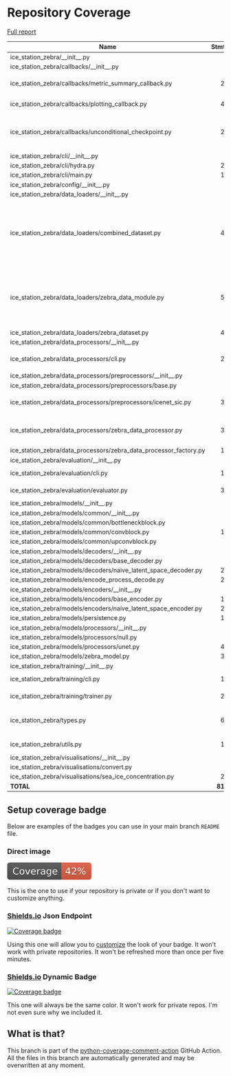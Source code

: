 # Repository Coverage

[Full report](https://htmlpreview.github.io/?https://github.com/alan-turing-institute/ice-station-zebra/blob/python-coverage-comment-action-data/htmlcov/index.html)

| Name                                                                    |    Stmts |     Miss |   Cover |   Missing |
|------------------------------------------------------------------------ | -------: | -------: | ------: | --------: |
| ice\_station\_zebra/\_\_init\_\_.py                                     |        0 |        0 |    100% |           |
| ice\_station\_zebra/callbacks/\_\_init\_\_.py                           |        4 |        0 |    100% |           |
| ice\_station\_zebra/callbacks/metric\_summary\_callback.py              |       28 |       15 |     46% |25-27, 39-45, 54-61 |
| ice\_station\_zebra/callbacks/plotting\_callback.py                     |       42 |       29 |     31% |32-36, 49-87 |
| ice\_station\_zebra/callbacks/unconditional\_checkpoint.py              |       21 |       10 |     52% |17-19, 24, 29-30, 34-35, 39-40 |
| ice\_station\_zebra/cli/\_\_init\_\_.py                                 |        3 |        0 |    100% |           |
| ice\_station\_zebra/cli/hydra.py                                        |       22 |        3 |     86% |     39-41 |
| ice\_station\_zebra/cli/main.py                                         |       12 |        1 |     92% |        23 |
| ice\_station\_zebra/config/\_\_init\_\_.py                              |        0 |        0 |    100% |           |
| ice\_station\_zebra/data\_loaders/\_\_init\_\_.py                       |        3 |        0 |    100% |           |
| ice\_station\_zebra/data\_loaders/combined\_dataset.py                  |       44 |       27 |     39% |27-45, 66, 78, 89-90, 94, 101, 108-112, 117-121 |
| ice\_station\_zebra/data\_loaders/zebra\_data\_module.py                |       50 |       30 |     40% |25-66, 77, 86, 96-116, 122-142, 148-168 |
| ice\_station\_zebra/data\_loaders/zebra\_dataset.py                     |       45 |        0 |    100% |           |
| ice\_station\_zebra/data\_processors/\_\_init\_\_.py                    |        2 |        0 |    100% |           |
| ice\_station\_zebra/data\_processors/cli.py                             |       23 |        9 |     61% |20-23, 30-33, 37 |
| ice\_station\_zebra/data\_processors/preprocessors/\_\_init\_\_.py      |        3 |        0 |    100% |           |
| ice\_station\_zebra/data\_processors/preprocessors/base.py              |        8 |        1 |     88% |         9 |
| ice\_station\_zebra/data\_processors/preprocessors/icenet\_sic.py       |       30 |       16 |     47% |18-24, 28, 33-57 |
| ice\_station\_zebra/data\_processors/zebra\_data\_processor.py          |       33 |       18 |     45% |25-31, 35-45, 49-51, 60-61 |
| ice\_station\_zebra/data\_processors/zebra\_data\_processor\_factory.py |       11 |        4 |     64% |     19-26 |
| ice\_station\_zebra/evaluation/\_\_init\_\_.py                          |        2 |        0 |    100% |           |
| ice\_station\_zebra/evaluation/cli.py                                   |       16 |        3 |     81% | 27-28, 32 |
| ice\_station\_zebra/evaluation/evaluator.py                             |       31 |       20 |     35% | 25-69, 80 |
| ice\_station\_zebra/models/\_\_init\_\_.py                              |        4 |        4 |      0% |       1-5 |
| ice\_station\_zebra/models/common/\_\_init\_\_.py                       |        4 |        4 |      0% |       1-5 |
| ice\_station\_zebra/models/common/bottleneckblock.py                    |        7 |        7 |      0% |      1-28 |
| ice\_station\_zebra/models/common/convblock.py                          |       11 |       11 |      0% |      1-45 |
| ice\_station\_zebra/models/common/upconvblock.py                        |        7 |        7 |      0% |      1-16 |
| ice\_station\_zebra/models/decoders/\_\_init\_\_.py                     |        3 |        3 |      0% |       1-4 |
| ice\_station\_zebra/models/decoders/base\_decoder.py                    |        9 |        9 |      0% |      1-24 |
| ice\_station\_zebra/models/decoders/naive\_latent\_space\_decoder.py    |       20 |       20 |      0% |      1-67 |
| ice\_station\_zebra/models/encode\_process\_decode.py                   |       22 |       22 |      0% |      1-90 |
| ice\_station\_zebra/models/encoders/\_\_init\_\_.py                     |        3 |        3 |      0% |       1-4 |
| ice\_station\_zebra/models/encoders/base\_encoder.py                    |       10 |       10 |      0% |      1-25 |
| ice\_station\_zebra/models/encoders/naive\_latent\_space\_encoder.py    |       20 |       20 |      0% |      1-65 |
| ice\_station\_zebra/models/persistence.py                               |       16 |       16 |      0% |      1-34 |
| ice\_station\_zebra/models/processors/\_\_init\_\_.py                   |        3 |        3 |      0% |       1-4 |
| ice\_station\_zebra/models/processors/null.py                           |        9 |        9 |      0% |      1-29 |
| ice\_station\_zebra/models/processors/unet.py                           |       40 |       40 |      0% |      1-86 |
| ice\_station\_zebra/models/zebra\_model.py                              |       39 |       39 |      0% |     1-153 |
| ice\_station\_zebra/training/\_\_init\_\_.py                            |        2 |        0 |    100% |           |
| ice\_station\_zebra/training/cli.py                                     |       14 |        3 |     79% | 20-21, 25 |
| ice\_station\_zebra/training/trainer.py                                 |       28 |       15 |     46% | 28-95, 98 |
| ice\_station\_zebra/types.py                                            |       69 |       14 |     80% |62, 68, 83-90, 94-96, 100 |
| ice\_station\_zebra/utils.py                                            |       12 |        6 |     50% |9, 14, 19-22 |
| ice\_station\_zebra/visualisations/\_\_init\_\_.py                      |        2 |        0 |    100% |           |
| ice\_station\_zebra/visualisations/convert.py                           |        8 |        4 |     50% |      9-12 |
| ice\_station\_zebra/visualisations/sea\_ice\_concentration.py           |       20 |       13 |     35% |     20-39 |
|                                                               **TOTAL** |  **815** |  **468** | **43%** |           |


## Setup coverage badge

Below are examples of the badges you can use in your main branch `README` file.

### Direct image

[![Coverage badge](https://raw.githubusercontent.com/alan-turing-institute/ice-station-zebra/python-coverage-comment-action-data/badge.svg)](https://htmlpreview.github.io/?https://github.com/alan-turing-institute/ice-station-zebra/blob/python-coverage-comment-action-data/htmlcov/index.html)

This is the one to use if your repository is private or if you don't want to customize anything.

### [Shields.io](https://shields.io) Json Endpoint

[![Coverage badge](https://img.shields.io/endpoint?url=https://raw.githubusercontent.com/alan-turing-institute/ice-station-zebra/python-coverage-comment-action-data/endpoint.json)](https://htmlpreview.github.io/?https://github.com/alan-turing-institute/ice-station-zebra/blob/python-coverage-comment-action-data/htmlcov/index.html)

Using this one will allow you to [customize](https://shields.io/endpoint) the look of your badge.
It won't work with private repositories. It won't be refreshed more than once per five minutes.

### [Shields.io](https://shields.io) Dynamic Badge

[![Coverage badge](https://img.shields.io/badge/dynamic/json?color=brightgreen&label=coverage&query=%24.message&url=https%3A%2F%2Fraw.githubusercontent.com%2Falan-turing-institute%2Fice-station-zebra%2Fpython-coverage-comment-action-data%2Fendpoint.json)](https://htmlpreview.github.io/?https://github.com/alan-turing-institute/ice-station-zebra/blob/python-coverage-comment-action-data/htmlcov/index.html)

This one will always be the same color. It won't work for private repos. I'm not even sure why we included it.

## What is that?

This branch is part of the
[python-coverage-comment-action](https://github.com/marketplace/actions/python-coverage-comment)
GitHub Action. All the files in this branch are automatically generated and may be
overwritten at any moment.